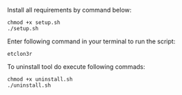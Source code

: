 Install all requirements by command below:
```
chmod +x setup.sh
./setup.sh
```

Enter following command in your terminal to run the script:
```
etclon3r
```

To uninstall tool do execute following commads:
```
chmod +x uninstall.sh
./uninstall.sh 
```
